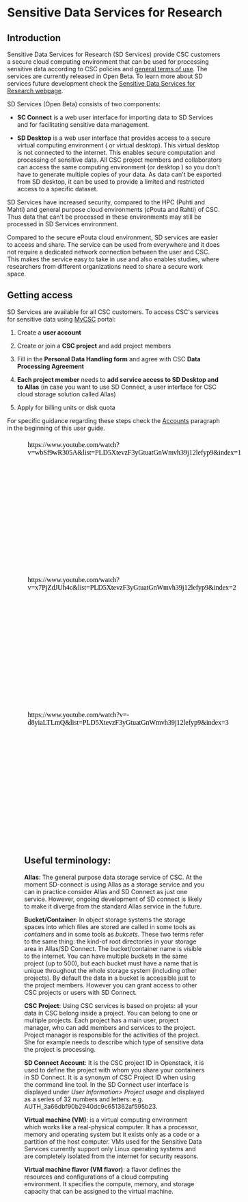 
# Sensitive Data Services for Research


## Introduction

Sensitive Data Services for Research  (SD Services) provide CSC customers a secure cloud computing environment that can be used for processing sensitive data according to CSC policies and [general terms of use](https://research.csc.fi/general-terms-of-use). The services are currently released in Open Beta. To learn more about SD services future development check the [Sensitive Data Services for Research webpage](https://research.csc.fi/sensitive-data).

SD Services  (Open Beta) consists of two components:

   * **SC Connect** is a web user interface for importing data to SD Services and for facilitating sensitive data management.
   
   * **SD Desktop** is a web user interface that provides access to a secure virtual computing environment ( or virtual desktop). This virtual desktop is not connected to the internet. This enables secure computation and processing of sensitive data. All CSC project members and collaborators can access the same computing environment (or desktop ) so you don't have to generate multiple copies of your data. As data can't be exported from SD desktop, it can be used to provide a limited and restricted access to a specific dataset.  
 
SD Services have increased security, compared to the HPC (Puhti and Mahti) and general purpose cloud environments (cPouta and Rahti) of CSC.
Thus data that can't be processed in these environments may still be processed in SD Services environment.

Compared to the secure ePouta cloud environment, SD services are easier to access and share. The service can be used from everywhere and it does not require a dedicated network connection between the user and CSC. This makes the service easy to take in use and also enables studies, where researchers from different organizations need to share a secure work space.




## Getting access

SD Services are available for all CSC customers.
To access CSC's services for sensitive data using [MyCSC](https://my.csc.fi) portal:

   1. Create a **user account**

   3. Create or join a **CSC project** and add project members

   4. Fill in the **Personal Data Handling form** and agree with CSC **Data Processing Agreement**
    
   5. **Each project member** needs to **add service access to SD Desktop and to Allas** (in case you want to use SD Connect, a user interface for CSC cloud storage solution called Allas)

   6. Apply for billing units or disk quota

For specific guidance regarding these steps check the [Accounts](../../accounts/index.md) paragraph in the beginning of this user guide.




<figure class="video_container">

<iframe width="560" height="315"srcdoc="https://www.youtube.com/watch?v=wbSf9wR305A&list=PLD5XtevzF3yGtuatGnWmvh39j12lefyp9&index=1" frameborder="0" allow="accelerometer; autoplay; encrypted-media; gyroscope; picture-in-picture" allowfullscreen></iframe>

 <iframe width="560" height="315" srcdoc="https://www.youtube.com/watch?v=x7PjZdJUh4c&list=PLD5XtevzF3yGtuatGnWmvh39j12lefyp9&index=2" frameborder="0" allow="accelerometer; autoplay; encrypted-media; gyroscope; picture-in-picture" allowfullscreen></iframe> 

<iframe width="560" height="315" srcdoc="https://www.youtube.com/watch?v=-d8yiaLTLmQ&list=PLD5XtevzF3yGtuatGnWmvh39j12lefyp9&index=3" frameborder="0" allow="accelerometer; autoplay; encrypted-media; gyroscope; picture-in-picture" allowfullscreen></iframe> 






## Useful terminology:

**Allas**: The general purpose data storage service of CSC. At the moment SD-connect is using Allas as a storage service and you can in practice consider Allas and SD Connect as just one service. However, ongoing development of SD connect is likely to make it diverge from the standard Allas service in the future.

**Bucket/Container**: In object storage systems the storage spaces into which files are stored are called in some tools as _containers_ and in some tools as _bukcets_. These two terms refer to the same thing: the kind-of root directories in your storage area in Allas/SD Connect. The bucket/container name is visible to the internet. You can have multiple buckets in the same project (up to 500), but each bucket must have a name that is unique throughout the whole storage system (including other projects). By default the data in a bucket is accessible just to the project members. However you can grant access to other CSC projects or users with SD Connect.

**CSC Project**: Using CSC services is based on projets: all your data in CSC belong inside a project. You can belong to one or multiple projects. Each project has a main user, project manager, who can add members and services to the project. Project manager is responsible for the activities of the project. She for example needs to describe which type of sensitive data the project is processing.

**SD Connect Account**: It is the CSC project ID in Openstack, it is used to define the project with whom you share your containers in SD Connect. It is a synonym of CSC Project ID when using the command line tool. In the SD Connect user interface is displayed under *User Information> Project usage* and displayed as a series of  32 numbers and letters: e.g. AUTH_3a66dbf90b2940dc9c651362af595b23.

**Virtual machine (VM)**: is a virtual computing environment which works like a real-physical computer. It has a processor, memory and operating system but it exists only as a code or a partition of the host computer. VMs used for the Sensitive Data Services currently support only Linux operating systems and are completely isolated from the internet for security reasons.

**Virtual machine flavor (VM flavor)**: a flavor defines the resources and configurations of a cloud computing environment. It specifies the compute, memory, and storage capacity that can be assigned to the virtual machine.
